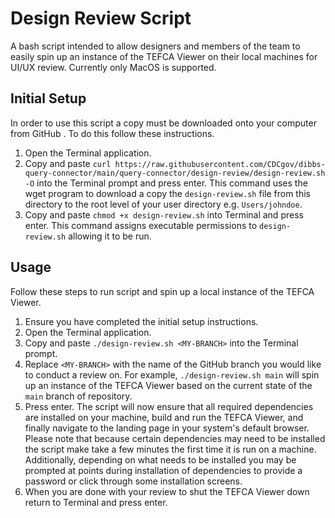 # Design Review Script

A bash script intended to allow designers and members of the team to easily spin up an instance of the TEFCA Viewer on their local machines for UI/UX review. Currently only MacOS is supported.

## Initial Setup

In order to use this script a copy must be downloaded onto your computer from GitHub . To do this follow these instructions.

1. Open the Terminal application.
2. Copy and paste `curl https://raw.githubusercontent.com/CDCgov/dibbs-query-connector/main/query-connector/design-review/design-review.sh -O` into the Terminal prompt and press enter. This command uses the wget program to download a copy the `design-review.sh` file from this directory to the root level of your user directory e.g. `Users/johndoe`.
3. Copy and paste `chmod +x design-review.sh` into Terminal and press enter. This command assigns executable permissions to `design-review.sh` allowing it to be run.

## Usage

Follow these steps to run script and spin up a local instance of the TEFCA Viewer.

1. Ensure you have completed the initial setup instructions.
2. Open the Terminal application.
3. Copy and paste `./design-review.sh <MY-BRANCH>` into the Terminal prompt.
4. Replace `<MY-BRANCH>` with the name of the GitHub branch you would like to conduct a review on. For example, `./design-review.sh main` will spin up an instance of the TEFCA Viewer based on the current state of the `main` branch of repository.
5. Press enter. The script will now ensure that all required dependencies are installed on your machine, build and run the TEFCA Viewer, and finally navigate to the landing page in your system's default browser. Please note that because certain dependencies may need to be installed the script make take a few minutes the first time it is run on a machine. Additionally, depending on what needs to be installed you may be prompted at points during installation of dependencies to provide a password or click through some installation screens.
6. When you are done with your review to shut the TEFCA Viewer down return to Terminal and press enter.
